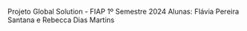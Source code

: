 Projeto Global Solution - FIAP
1º Semestre 2024 
Alunas: Flávia Pereira Santana e Rebecca Dias Martins
